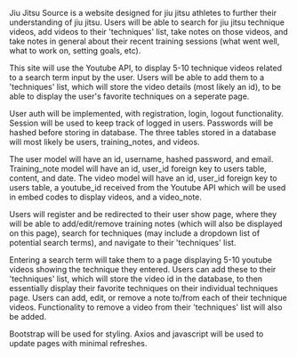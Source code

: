 Jiu Jitsu Source is a website designed for jiu jitsu athletes to further their understanding of jiu jitsu. Users will be able to search for jiu jitsu technique videos, add videos to their 'techniques' list, take notes on those videos, and take notes in general about their recent training sessions (what went well, what to work on, setting goals, etc).

This site will use the Youtube API, to display 5-10 technique videos related to a search term input by the user. Users will be able to add them to a 'techniques' list, which will store the video details (most likely an id), to be able to display the user's favorite techniques on a seperate page.

User auth will be implemented, with registration, login, logout functionality. Session will be used to keep track of logged in users. Passwords will be hashed before storing in database. The three tables stored in a database will most likely be users, training_notes, and videos. 

The user model will have an id, username, hashed password, and email. Training_note model will have an id, user_id foreign key to users table, content, and date. The video model will have an id, user_id foreign key to users table, a youtube_id received from the Youtube API which will be used in embed codes to display videos, and a video_note.

Users will register and be redirected to their user show page, where they will be able to add/edit/remove training notes (which will also be displayed on this page), search for techniques (may include a dropdown list of potential search terms), and navigate to their 'techniques' list. 

Entering a search term will take them to a page displaying 5-10 youtube videos showing the technique they entered. Users can add these to their 'techniques' list, which will store the video id in the database, to then essentially display their favorite techniques on their individual techniques page. Users can add, edit, or remove a note to/from each of their technique videos. Functionality to remove a video from their 'techniques' list will also be added.

Bootstrap will be used for styling. Axios and javascript will be used to update pages with minimal refreshes.